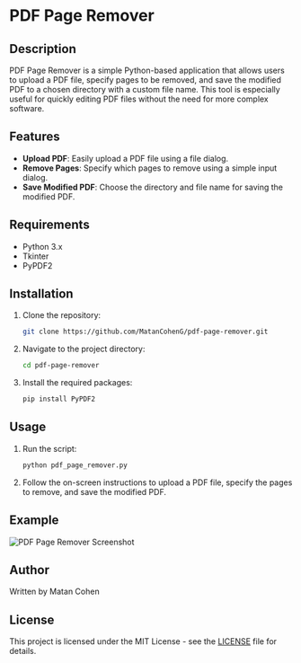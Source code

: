 # PDF Page Remover

## Description

PDF Page Remover is a simple Python-based application that allows users to upload a PDF file, specify pages to be removed, and save the modified PDF to a chosen directory with a custom file name. This tool is especially useful for quickly editing PDF files without the need for more complex software.

## Features

- **Upload PDF**: Easily upload a PDF file using a file dialog.
- **Remove Pages**: Specify which pages to remove using a simple input dialog.
- **Save Modified PDF**: Choose the directory and file name for saving the modified PDF.

## Requirements

- Python 3.x
- Tkinter
- PyPDF2

## Installation

1. Clone the repository:
    ```bash
    git clone https://github.com/MatanCohenG/pdf-page-remover.git
    ```
2. Navigate to the project directory:
    ```bash
    cd pdf-page-remover
    ```
3. Install the required packages:
    ```bash
    pip install PyPDF2
    ```

## Usage

1. Run the script:
    ```bash
    python pdf_page_remover.py
    ```
2. Follow the on-screen instructions to upload a PDF file, specify the pages to remove, and save the modified PDF.

## Example

![PDF Page Remover Screenshot](path-to-screenshot.png)

## Author

Written by Matan Cohen

## License

This project is licensed under the MIT License - see the [LICENSE](LICENSE) file for details.
